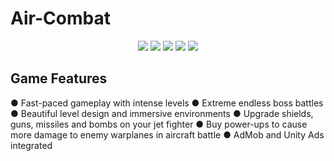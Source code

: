 # Air-Combat

<p align="center">
  <img src="1.png">
  <img src="2.png">
  <img src="3.png">
  <img src="4.png">
  <img src="5.png">
</p>


## Game Features
  ● Fast-paced gameplay with intense levels
  ● Extreme endless boss battles
  ● Beautiful level design and immersive environments
  ● Upgrade shields, guns, missiles and bombs on your jet fighter
  ● Buy power-ups to cause more damage to enemy warplanes in aircraft battle
  ● AdMob and Unity Ads integrated
